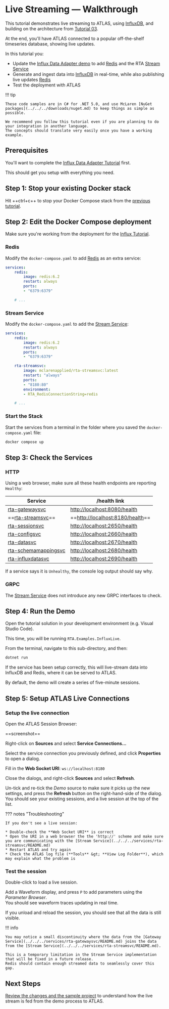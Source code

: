 # Live Streaming &mdash; Walkthrough

This tutorial demonstrates live streaming to ATLAS, using [InfluxDB](https://www.influxdata.com/products/influxdb/), and building on the architecture from [Tutorial 03](../influx/index.md).

At the end, you'll have ATLAS connected to a popular off-the-shelf timeseries database, showing live updates.

In this tutorial you:

* Update the [Influx Data Adapter demo](../influx/index.md) to add [Redis](https://redis.io/) and the RTA [Stream Service](../../../services/rta-streamsvc/README.md)
* Generate and ingest data into [InfluxDB](https://www.influxdata.com/products/influxdb/) in real-time, while also publishing live updates [Redis](https://redis.io/)
* Test the deployment with ATLAS

!!! tip

    These code samples are in C# for .NET 5.0, and use McLaren [NuGet packages](../../../downloads/nuget.md) to keep things as simple as possible. 

    We recommend you follow this tutorial even if you are planning to do your integration in another language.  
    The concepts should translate very easily once you have a working example.

## Prerequisites

You'll want to complete the [Influx Data Adapter Tutorial](../influx/index.md) first.

This should get you setup with everything you need.

## Step 1: Stop your existing Docker stack

Hit ++ctrl+c++ to stop your Docker Compose stack from the [previous tutorial](../influx/index.md).

## Step 2: Edit the Docker Compose deployment

Make sure you're working from the deployment for the [Influx Tutorial](../influx/index.md#edit-the-docker-compose-deployment).

### Redis

Modify the `docker-compose.yaml` to add [Redis](https://hub.docker.com/_/redis) as an extra service:

```yaml hl_lines="2-6"
services:
    redis:
        image: redis:6.2
        restart: always
        ports:
        - "6379:6379"

    # ...
```

### Stream Service

Modify the `docker-compose.yaml` to add the [Stream Service](https://hub.docker.com/r/mclarenapplied/rta-streamsvc):

```yaml hl_lines="8-12"
services:
    redis:
        image: redis:6.2
        restart: always
        ports:
        - "6379:6379"

    rta-streamsvc:
        image: mclarenapplied/rta-streamsvc:latest
        restart: "always"
        ports:
        - "8180:80"
        environment:
        - RTA_RedisConnectionString=redis

    # ...
```

### Start the Stack

Start the services from a terminal in the folder where you saved the `docker-compose.yaml` file:

```bash
docker compose up
```

## Step 3: Check the Services

### HTTP

Using a web browser, make sure all these health endpoints are reporting `Healthy`:

| Service                                        | /health link                                                     |
|------------------------------------------------|------------------------------------------------------------------|
| [rta-gatewaysvc](http://localhost:8080/)       | [http://localhost:8080/health](http://localhost:8080/health)     |
| ==[rta-streamsvc](http://localhost:8180/)==    | ==[http://localhost:8180/health](http://localhost:8180/health)== |
| [rta-sessionsvc](http://localhost:2650/)       | [http://localhost:2650/health](http://localhost:2650/health)     |
| [rta-configsvc](http://localhost:2660/)        | [http://localhost:2660/health](http://localhost:2660/health)     |
| [rta-datasvc](http://localhost:2670/)          | [http://localhost:2670/health](http://localhost:2670/health)     |
| [rta-schemamappingsvc](http://localhost:2680/) | [http://localhost:2680/health](http://localhost:2680/health)     |
| [rta-influxdatasvc](http://localhost:2690/)    | [http://localhost:2690/health](http://localhost:2690/health)     |

If a service says it is `Unhealthy`, the console log output should say why.

### GRPC

The [Stream Service](../../../services/rta-streamsvc/README.md) does not introduce any new GRPC interfaces to check.

## Step 4: Run the Demo

Open the tutorial solution in your development environment (e.g. Visual Studio Code).

This time, you will be running `RTA.Examples.InfluxLive`.

From the terminal, navigate to this sub-directory, and then:

``` bash
dotnet run
```

If the service has been setup correctly, this will live-stream data into InfluxDB and Redis, where it can be served to ATLAS.

By default, the demo will create a series of five-minute sessions.

## Step 5: Setup ATLAS Live Connections

### Setup the live connection

Open the ATLAS Session Browser:

==screenshot==

Right-click on **Sources** and select **Service Connections...**

Select the service connection you previously defined, and click **Properties** to open a dialog.

Fill in the  **Web Socket URI**: `ws://localhost:8180`

Close the dialogs, and right-click **Sources** and select **Refresh**.

Un-tick and re-tick the _Demo_ source to make sure it picks up the new settings, and press the **Refresh** button on the right-hand-side of the dialog.  
You should see your existing sessions, and a live session at the top of the list.

??? notes "Troubleshooting"

    If you don't see a live session:

    * Double-check the **Web Socket URI** is correct
    * Open the URI in a web browser the the 'http://' scheme and make sure you are communicating with the [Stream Service](../../../services/rta-streamsvc/README.md)
    * Restart ATLAS and try again
    * Check the ATLAS log file (**Tools** &gt; **View Log Folder**), which may explain what the problem is

### Test the session

Double-click to load a live session.

Add a Waveform display, and press `P` to add parameters using the _Parameter Browser_.  
You should see waveform traces updating in real time.

If you unload and reload the session, you should see that all the data is still visible.

!!! info

    You may notice a small discontinuity where the data from the [Gateway Service](../../../services/rta-gatewaysvc/README.md) joins the data from the [Stream Service](../../../services/rta-streamsvc/README.md).

    This is a temporary limitation in the Stream Service implementation that will be fixed in a future release.  
    Redis should contain enough streamed data to seamlessly cover this gap.

## Next Steps

[Review the changes and the sample project](review.md) to understand how the live stream is fed from the demo process to ATLAS.
